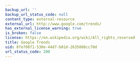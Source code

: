 ```yaml
---
backup_url: ''
backup_url_status_code: null
content_type: external-resource
external_url: http://www.google.com/trends/
has_external_license_warning: true
is_broken: false
license: https://en.wikipedia.org/wiki/All_rights_reserved
title: Google Trends
uid: 8fe708f1-530e-44d7-b01d-2635088cc70d
url_status_code: 200
---
```

